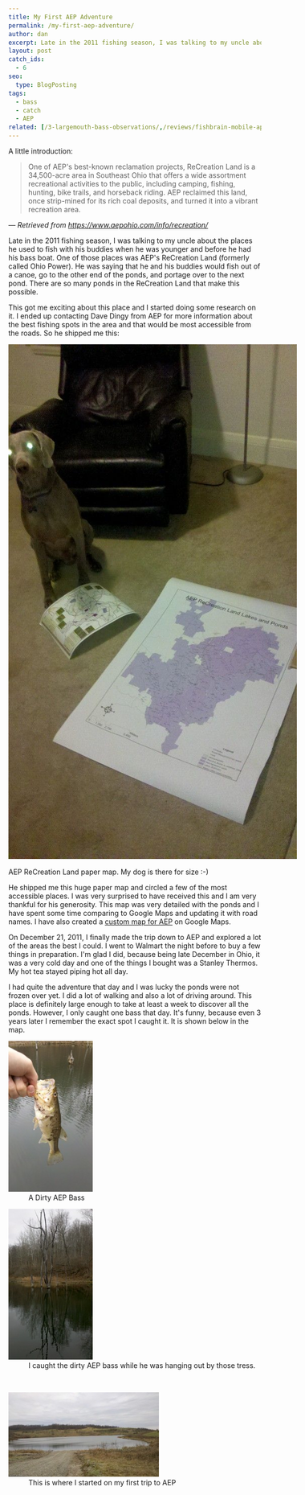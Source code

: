 ```yaml
---
title: My First AEP Adventure
permalink: /my-first-aep-adventure/
author: dan
excerpt: Late in the 2011 fishing season, I was talking to my uncle about the places he used to fish with his buddies when he was younger and before he had his bass boat. One of those places was AEP's ReCreation Land (formerly called Ohio Power).
layout: post
catch_ids:
  - 6
seo:
  type: BlogPosting
tags:
  - bass
  - catch
  - AEP
related: [/3-largemouth-bass-observations/,/reviews/fishbrain-mobile-app,/mosquito-lake-2012/,]
---
```

A little introduction:

> One of AEP's best-known reclamation projects, ReCreation Land is a 34,500-acre area in Southeast Ohio that offers a wide assortment recreational activities to the public, including camping, fishing, hunting, bike trails, and horseback riding. AEP reclaimed this land, once strip-mined for its rich coal deposits, and turned it into a vibrant recreation area.

_&mdash; Retrieved from https://www.aepohio.com/info/recreation/_

Late in the 2011 fishing season, I was talking to my uncle about the places he used to fish with his buddies when he was younger and before he had his bass boat. One of those places was AEP's ReCreation Land (formerly called Ohio Power). He was saying that he and his buddies would fish out of a canoe, go to the other end of the ponds, and portage over to the next pond. There are so many ponds in the ReCreation Land that make this possible.

This got me exciting about this place and I started doing some research on it. I ended up contacting Dave Dingy from AEP for more information about the best fishing spots in the area and that would be most accessible from the roads. So he shipped me this:

<div id="attachment_71" style="width: 585px" class="wp-caption aligncenter">
  <a href="/images/AEP-ReCreation-Land-large-paper-map-1456x2592.jpg" rel="lightbox-0"><img class="size-large wp-image-71" alt="AEP ReCreation Land paper map" src="/images/AEP-ReCreation-Land-large-paper-map-575x1024.jpg" width="575" height="1024" /></a>
  <p class="wp-caption-text">
    AEP ReCreation Land paper map. My dog is there for size :-)
  </p>
</div>

He shipped me this huge paper map and circled a few of the most accessible places. I was very surprised to have received this and I am very thankful for his generosity. This map was very detailed with the ponds and I have spent some time comparing to Google Maps and updating it with road names. I have also created a <a href="/aep-fishing-map/" title="custom fishing map for AEP">custom map for AEP</a> on Google Maps.

On December 21, 2011, I finally made the trip down to AEP and explored a lot of the areas the best I could. I went to Walmart the night before to buy a few things in preparation. I'm glad I did, because being late December in Ohio, it was a very cold day and one of the things I bought was a Stanley Thermos. My hot tea stayed piping hot all day.

I had quite the adventure that day and I was lucky the ponds were not frozen over yet. I did a lot of walking and also a lot of driving around. This place is definitely large enough to take at least a week to discover all the ponds. However, I only caught one bass that day. It's funny, because even 3 years later I remember the exact spot I caught it. It is shown below in the map.

<div id='gallery-4' class='gallery galleryid-111 gallery-columns-2 gallery-size-medium'>
  <dl class='gallery-item'>
    <dt class='gallery-icon portrait'>
      <a href="/images/a-dirty-AEP-bass-1456x2592.jpg" rel="lightbox[gallery-4]"><img width="168" height="300" src="/images/a-dirty-AEP-bass-168x300.jpg" class="attachment-medium" alt="A Dirty AEP Bass" /></a>
    </dt>
    <dd class='wp-caption-text gallery-caption'>
      A Dirty AEP Bass
    </dd>
  </dl>
  <dl class='gallery-item'>
    <dt class='gallery-icon portrait'>
      <a href="/images/a-dirty-AEP-bass-trees-1456x2592.jpg" rel="lightbox[gallery-4]"><img width="168" height="300" src="/images/a-dirty-AEP-bass-trees-168x300.jpg" class="attachment-medium" alt="I caught the dirty AEP bass while he was hanging out by those tress." /></a>
    </dt>
    <dd class='wp-caption-text gallery-caption'>
      I caught the dirty AEP bass while he was hanging out by those tress.
    </dd>
  </dl>
  <br style="clear: both" />
  <dl class='gallery-item'>
    <dt class='gallery-icon landscape'>
      <a href="/images/start-of-my-first-AEP-adventure-2592x1456.jpg" rel="lightbox[gallery-4]"><img width="300" height="168" src="/images/start-of-my-first-AEP-adventure-300x168.jpg" class="attachment-medium" alt="This is where I started on my first trip to AEP" /></a>
    </dt>
    <dd class='wp-caption-text gallery-caption'>
      This is where I started on my first trip to AEP
    </dd>
  </dl>
  <br style='clear: both' />
</div>
